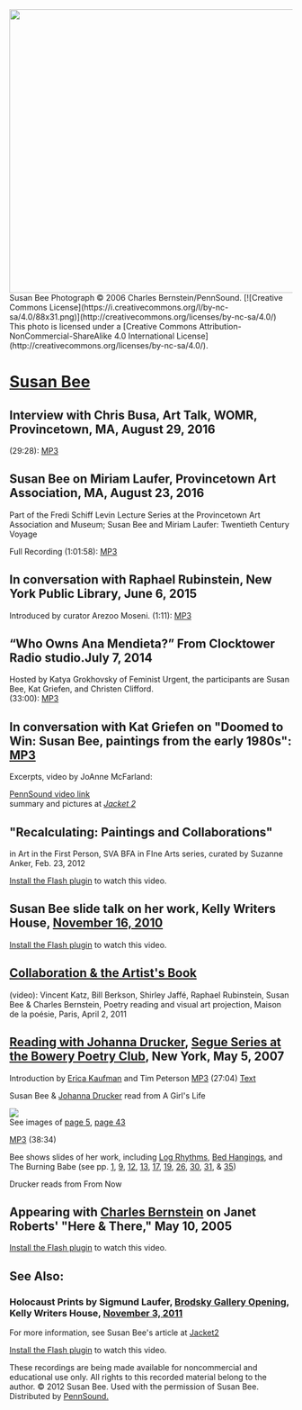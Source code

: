 <img src="images/portraits/Bee-Susan_Ch-Bernstein_2007_01.JPG" width="672" height="504" />  
Susan Bee Photograph © 2006 Charles Bernstein/PennSound.
[![Creative Commons License](https://i.creativecommons.org/l/by-nc-sa/4.0/88x31.png)](http://creativecommons.org/licenses/by-nc-sa/4.0/)  
This photo is licensed under a [Creative Commons Attribution-NonCommercial-ShareAlike 4.0 International License](http://creativecommons.org/licenses/by-nc-sa/4.0/).

[Susan Bee](http://epc.buffalo.edu/authors/bee/)
================================================

  

Interview with Chris Busa, Art Talk, WOMR, Provincetown, MA, August 29, 2016
----------------------------------------------------------------------------

(29:28): [MP3](https://media.sas.upenn.edu/pennsound/authors/Bee/Bee-Susan_WOMR-Ptown_Chris-Busa_8-29-16.mp3)  

Susan Bee on Miriam Laufer, Provincetown Art Association, MA, August 23, 2016
-----------------------------------------------------------------------------

Part of the Fredi Schiff Levin Lecture Series at the Provincetown Art Association and Museum; Susan Bee and Miriam Laufer: Twentieth Century Voyage

Full Recording (1:01:58): [MP3](https://media.sas.upenn.edu/pennsound/authors/Bee/Susan-Bee_Fredi-Schiff-Levin-Lecture-Series_8-23-2016.mp3)  

In conversation with Raphael Rubinstein, New York Public Library, June 6, 2015
------------------------------------------------------------------------------

Introduced by curator Arezoo Moseni. (1:11): [MP3](https://media.sas.upenn.edu/pennsound/authors/Bee/Susan-Bee_Raphael-Rubinstein_6-6-15_NYPL.mp3)  

“Who Owns Ana Mendieta?” From Clocktower Radio studio.July 7, 2014
------------------------------------------------------------------

Hosted by Katya Grokhovsky of Feminist Urgent, the participants are Susan Bee, Kat Griefen, and Christen Clifford.  
(33:00): [MP3](https://media.sas.upenn.edu/pennsound/authors/Bee/Mendieta_Bee-Griefen-Clifford_7-14.mp3)

In conversation with Kat Griefen on "Doomed to Win: Susan Bee, paintings from the early 1980s": [MP3](http://media.sas.upenn.edu/pennsound/authors/Bee/Bee-Susan-AIR-talk_4-13-14.mp3)
------------------------------------------------------------------------------------------------------------------------------------------------------------------------------------------

Excerpts, video by JoAnne McFarland:  

  
[PennSound video link](https://media.sas.upenn.edu/?file_id=166666)  
summary and pictures at [*Jacket 2*](http://jacket2.org/?q=commentary/doomed-win-susan-bee-paintings-early-1980s)  

"Recalculating: Paintings and Collaborations"
---------------------------------------------

in Art in the First Person, SVA BFA in FIne Arts series, curated by Suzanne Anker, Feb. 23, 2012

[Install the Flash plugin](http://get.adobe.com/flashplayer/) to watch this video.

  
  
  
  

Susan Bee slide talk on her work, Kelly Writers House, [November 16, 2010](http://writing.upenn.edu/wh/calendar/1110.php#16)
----------------------------------------------------------------------------------------------------------------------------

[Install the Flash plugin](http://get.adobe.com/flashplayer/) to watch this video.

  
  
  
  

[Collaboration & the Artist's Book](http://writing.upenn.edu/pennsound/x/Paris_4-2-11.php)
------------------------------------------------------------------------------------------

(video): Vincent Katz, Bill Berkson, Shirley Jaffé, Raphael Rubinstein, Susan Bee & Charles Bernstein, Poetry reading and visual art projection, Maison de la poésie, Paris, April 2, 2011  
  

[Reading with Johanna Drucker](Bee-Drucker.php), [Segue Series at the Bowery Poetry Club](Segue-BPC.php), New York, May 5, 2007
-------------------------------------------------------------------------------------------------------------------------------

Introduction by [Erica Kaufman](http://writing.upenn.edu/pennsound/x/Kaufman.html) and Tim Peterson [MP3](http://media.sas.upenn.edu/pennsound/groups/Bee-Drucker/Bee-Susan_Drucker-Johanna_01_Girls-Life_Segue-BPC_5-6-07.mp3) (27:04) [Text](http://segueseries.blogspot.com/2007/05/introduction-for-susan-bee-johanna.html)

Susan Bee & [Johanna Drucker](Drucker.php) read from <span class="title">A Girl's Life</span>

[![](http://www.granarybooks.com/books/a_girls_life/cover_sm.jpg)](http://www.granarybooks.com/books/a_girls_life/a_girls_life1.html)  
See images of [page 5](http://epc.buffalo.edu/authors/bee/images/girls-life-p5.jpg), [page 43](http://epc.buffalo.edu/authors/bee/images/girls-life-p43.jpg)

  

[MP3](http://media.sas.upenn.edu/pennsound/groups/Bee-Drucker/Bee-Susan_Drucker-Johanna_02_Segue-BPC_5-6-07.mp3) (38:34)

Bee shows slides of her work, including <span class="title">[Log Rhythms](http://www.ubu.com/contemp/bb/log_01.html),
[Bed Hangings](http://www.granarybooks.com/books/bed_hangings/bed_hangings1.html), </span>and <span class="title">The
Burning Babe </span>(see pp. [1](http://epc.buffalo.edu/authors/bee/images/babe/Babe-p1-72dpi.JPG),
[9](http://epc.buffalo.edu/authors/bee/images/babe/Babe-p9-72dpi.JPG),
[12](http://epc.buffalo.edu/authors/bee/images/babe/Babe-p12-72dpi.JPG),
[13](http://epc.buffalo.edu/authors/bee/images/babe/Babe-p13-72dpi.JPG),
[17](http://epc.buffalo.edu/authors/bee/images/babe/Babe-p17-72dpi.JPG),
[19](http://epc.buffalo.edu/authors/bee/images/babe/Babe-p19-72dpi.JPG),
[26](http://epc.buffalo.edu/authors/bee/images/babe/Babe-p26-72dpi.jpg),
[30](http://epc.buffalo.edu/authors/bee/images/babe/Babe-p30-72dpi.JPG),
[31](http://epc.buffalo.edu/authors/bee/images/babe/Babe-p31-72dpi.JPG), &
[35](http://epc.buffalo.edu/authors/bee/images/babe/Babe-p35-72dpi.JPG))

Drucker reads from <span class="title">From Now </span>

Appearing with [Charles Bernstein](Bernstein.html) on Janet Roberts' "Here & There," May 10, 2005
-------------------------------------------------------------------------------------------------

[Install the Flash plugin](http://get.adobe.com/flashplayer/) to watch this video.

  
  

See Also:
---------

### Holocaust Prints by Sigmund Laufer, [Brodsky Gallery Opening](http://writing.upenn.edu/wh/involved/series/brodskygallery/), Kelly Writers House, [November 3, 2011](http://writing.upenn.edu/wh/calendar/1111.php#3)

For more information, see Susan Bee's article at [Jacket2](https://jacket2.org/commentary/sigmund-laufer-holocaust-series-1960-1964)

[Install the Flash plugin](http://get.adobe.com/flashplayer/) to watch this video.

  
  

These recordings are being made available for noncommercial and educational use only.
All rights to this recorded material belong to the author. © 2012 Susan Bee.
Used with the permission of Susan Bee. Distributed by [PennSound.](../index.html)
